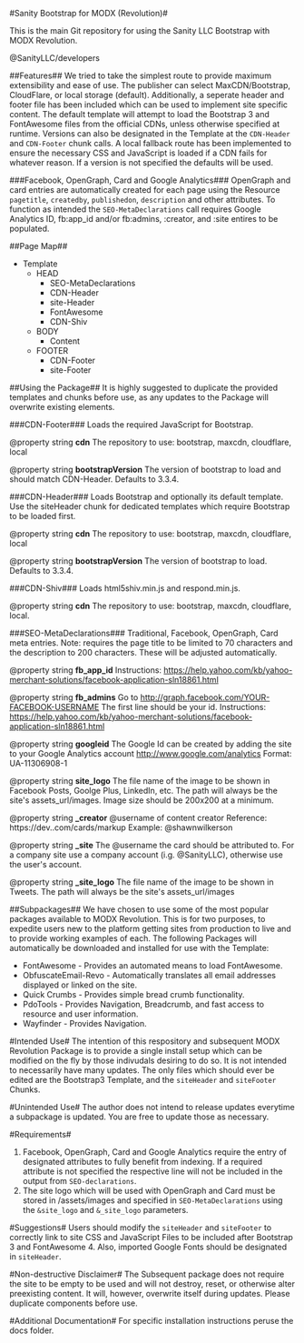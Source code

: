 #Sanity Bootstrap for MODX (Revolution)#

This is the main Git repository for using the Sanity LLC  Bootstrap with MODX Revolution.

@SanityLLC/developers

##Features##
We tried to take the simplest route to provide maximum extensibility and ease of use. The publisher can select MaxCDN/Bootstrap, CloudFlare, or local storage (default). Additionally, a seperate header and footer file has been included which can be used to implement site specific content.
The default template will attempt to load the  Bootstrap 3 and FontAwesome files from the official CDNs, unless otherwise specified at runtime. Versions can also be designated in the Template at the `CDN-Header` and `CDN-Footer` chunk calls. A local fallback route has been implemented to ensure the necessary CSS and JavaScript is loaded if a CDN fails for whatever reason. If a version is not specified the defaults will be used.

###Facebook, OpenGraph,  Card and Google Analytics###
 OpenGraph and  card entries are automatically created for each page using the Resource `pagetitle`, `createdby`, `publishedon`, `description` and other attributes. To function as intended the `SEO-MetaDeclarations` call requires Google Analytics ID, fb:app_id and/or fb:admins, :creator, and :site entires to be populated.

##Page Map##
* Template
  * HEAD
    * SEO-MetaDeclarations
    * CDN-Header
    * site-Header
    * FontAwesome
    * CDN-Shiv
  * BODY
    * Content
  * FOOTER
    * CDN-Footer
    * site-Footer


##Using the Package##
It is highly suggested to duplicate the provided templates and chunks before use, as any updates to the Package will overwrite existing elements.

###CDN-Footer###
Loads the required JavaScript for Bootstrap.

@property string **cdn** The repository to use: bootstrap, maxcdn, cloudflare, local

@property string **bootstrapVersion** The version of bootstrap to load and should match CDN-Header. Defaults to 3.3.4.


###CDN-Header###
Loads Bootstrap and optionally its default template. Use the siteHeader chunk for dedicated templates which require  Bootstrap to be loaded first.

@property string **cdn** The repository to use: bootstrap, maxcdn, cloudflare, local

@property string **bootstrapVersion** The version of bootstrap to load. Defaults to 3.3.4.


###CDN-Shiv###
Loads html5shiv.min.js and respond.min.js.

@property string **cdn** The repository to use: bootstrap, maxcdn, cloudflare, local.


###SEO-MetaDeclarations###
Traditional, Facebook, OpenGraph,  Card meta entries. Note:  requires the page title to be limited to 70 characters and the description to 200 characters. These will be adjusted automatically.

@property string **fb_app_id** Instructions: https://help.yahoo.com/kb/yahoo-merchant-solutions/facebook-application-sln18861.html

@property string **fb_admins** Go to http://graph.facebook.com/YOUR-FACEBOOK-USERNAME The first line should be your id. Instructions: https://help.yahoo.com/kb/yahoo-merchant-solutions/facebook-application-sln18861.html

@property string **googleid** The Google Id can be created by adding the site to your Google Analytics account http://www.google.com/analytics Format: UA-11306908-1

@property string **site_logo** The file name of the image to be shown in Facebook Posts, Goolge Plus, LinkedIn, etc. The path will always be the site's assets_url/images. Image size should be 200x200 at a minimum.

@property string **_creator** @username of content creator Reference: https://dev..com/cards/markup Example: @shawnwilkerson

@property string **_site** The @username the card should be attributed to. For a company site use a company  account (i.g. @SanityLLC), otherwise use the user's  account.

@property string **_site_logo** The file name of the image to be shown in Tweets. The path will always be the site's assets_url/images

##Subpackages##
We have chosen to use some of the most popular packages available to MODX Revolution. This is for two purposes, to expedite users new to the platform getting sites from production to live and to provide working examples of each. The following Packages will automatically be downloaded and installed for use with the Template:

* FontAwesome - Provides an automated means to load FontAwesome.
* ObfuscateEmail-Revo - Automatically translates all email addresses displayed or linked on the site.
* Quick Crumbs - Provides simple bread crumb functionality.
* PdoTools - Provides Navigation, Breadcrumb, and fast access to resource and user information.
* Wayfinder - Provides Navigation.

#Intended Use#
The intention of this respository and subsequent MODX Revolution Package is to provide a single install setup which can be modified on the fly by those indivudals desiring to do so. It is not intended to necessarily have many updates.
The only files which should ever be edited are the Bootstrap3 Template, and the `siteHeader` and `siteFooter` Chunks.

#Unintended Use#
The author does not intend to release updates everytime a subpackage is updated. You are free to update those as necessary.

#Requirements#
1. Facebook, OpenGraph,  Card and Google Analytics require the entry of designated attributes to fully benefit from indexing. If a required attribute is not specified the respective line will not be included in the output from `SEO-declarations`.
2. The site logo which will be used with OpenGraph and  Card must be stored in /assets/images and specified in `SEO-MetaDeclarations` using the `&site_logo` and `&_site_logo` parameters.

#Suggestions#
Users should modify the `siteHeader` and `siteFooter` to correctly link to site CSS and JavaScript Files to be included after Bootstrap 3 and FontAwesome 4. Also, imported Google Fonts should be designated in `siteHeader`.

#Non-destructive Disclaimer#
The Subsequent package does not require the site to be empty to be used and will not destroy, reset, or otherwise alter preexisting content. It will, however, overwrite itself during updates. Please duplicate components before use.

#Additional Documentation#
For specific installation instructions peruse the docs folder.



